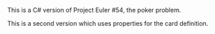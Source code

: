 This is a C# version of Project Euler #54, the poker problem.

This is a second version which uses properties for the card definition.
